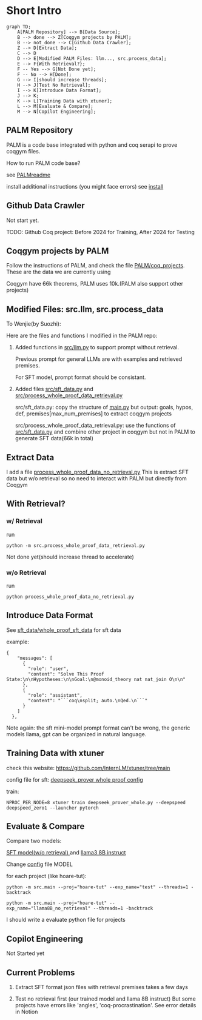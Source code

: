 # Short Intro
```mermaid
graph TD;
    A[PALM Repository] --> B[Data Source];
    B --> done --> Z[Coqgym projects by PALM];
    B --> not_done --> C[Github Data Crawler];
    Z --> D[Extract Data];
    C --> D
    D --> E[Modified PALM Files: llm..., src.process_data];
    E --> F{With Retrieval?};
    F -- Yes --> G[Not Done yet];
    F -- No --> H[Done];
    G --> I[should increase threads];
    H --> J[Test No Retrieval];
    I --> K[Introduce Data Format];
    J --> K;
    K --> L[Training Data with xtuner];
    L --> M[Evaluate & Compare];
    M --> N[Copilot Engineering];

```

## PALM Repository
PALM is a code base integrated with python and coq serapi to prove coqgym files.

How to run PALM code base?

see [PALMreadme](PALMreadme.md)

install additional instructions (you might face errors) see [install](install_experience.md)


## Github Data Crawler

Not start yet.

TODO: Github Coq project: Before 2024 for Training, After 2024 for Testing


## Coqgym projects by PALM 

Follow the instructions of PALM, and check the file [PALM/coq_projects](PALM/coq_projects). These are the data we are currently using

Coqgym have 66k theorems, PALM uses 10k.(PALM also support other projects)

## Modified Files: src.llm, src.process_data

To Wenjie(by Suozhi):

Here are the files and functions I modified in the PALM repo:

1. Added functions in [src/llm.py](src/llm.py) to support prompt without retrieval. 

    Previous prompt for general LLMs are with examples and retrieved premises.

    For SFT model, prompt format should be consistant.

2. Added files [src/sft_data.py](src/sft_data.py) and [src/process_whole_proof_data_retrieval.py](src/process_whole_proof_data_retrieval)

    src/sft_data.py: copy the structure of [main.py](src/main.py) but output: goals, hypos, def, premises[max_num_premises] to extract coqgym projects 

    src/process_whole_proof_data_retrieval.py: use the functions of [src/sft_data.py](src/sft_data.py) and combine other project in coqgym but not in PALM to generate SFT data(66k in total)


## Extract Data

I add a file [process_whole_proof_data_no_retrieval.py](process_whole_proof_data_no_retrieval.py)
This is extract SFT data but w/o retrieval so no need to interact with PALM but directly from Coqgym


## With Retrieval?

### w/ Retrieval

run 
```
python -m src.process_whole_proof_data_retrieval.py
```
Not done yet(should increase thread to accelerate)

### w/o Retrieval
run 
```
python process_whole_proof_data_no_retrieval.py
```



## Introduce Data Format

See [sft_data/whole_proof_sft_data](sft_data/whole_proof_sft_data) for sft data

example:

```
{
    "messages": [
      {
        "role": "user",
        "content": "Solve This Proof State:\n\nHypotheses:\n\nGoal:\n@monoid_theory nat nat_join O\n\n"
      },
      {
        "role": "assistant",
        "content": "```coq\nsplit; auto.\nQed.\n```"
      }
    ]
  },
```
Note again: the sft mini-model prompt format can't be wrong, the generic models llama, gpt can be organized in natural language.
## Training Data with xtuner

check this website: https://github.com/InternLM/xtuner/tree/main

config file for sft: [deepseek_prover whole proof config](deepseek_prover_whole.py)

train:

```
NPROC_PER_NODE=8 xtuner train deepseek_prover_whole.py --deepspeed deepspeed_zero1 --launcher pytorch
```

## Evaluate & Compare

Compare two models:

[SFT model(w/o retrieval) ](/home/suozhi/models/deepseek_prover_whole_1800iter/iter_1800_hf
) and  [llama3 8B instruct](meta-llama/llama3-8B-instruct)

Change [config](src/config.py) file MODEL

for each project (like hoare-tut):
```
python -m src.main --proj="hoare-tut" --exp_name="test" --threads=1 -backtrack

python -m src.main --proj="hoare-tut" --exp_name="llama8B_no_retrieval" --threads=1 -backtrack
```

I should write a evaluate python file for projects

## Copilot Engineering

Not Started yet




## Current Problems

1. Extract SFT format json files with retrieval premises takes a few days

2. Test no retrieval first
(our trained model and llama 8B instruct)
But some projects have errors like 'angles', 'coq-procrastination'.
See error details in Notion

